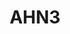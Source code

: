 ---
schema: default
title: AHN3
organization: Rijkswaterstaat
notes: "Actual heights in the Netherlands.  \r\n</br>\r\nAbove links will redirect you the the PDOK website.\r\n\r\n<h6>New heading will it work o rnot</h6>\r\n\r\nHeysjs"
resources:
  - name: 2m DEM
    url: 'https://www.pdok.nl/nl/ahn3-downloads'
    format: geotiff
  - name: 5m DEM
    url: 'https://www.pdok.nl/nl/ahn3-downloads'
    format: geotiff
  - name: LAZ
    url: 'https://www.pdok.nl/nl/ahn3-downloads'
    format: laz
license: ''
category:
  - Elevation
  - Pointclouds
---